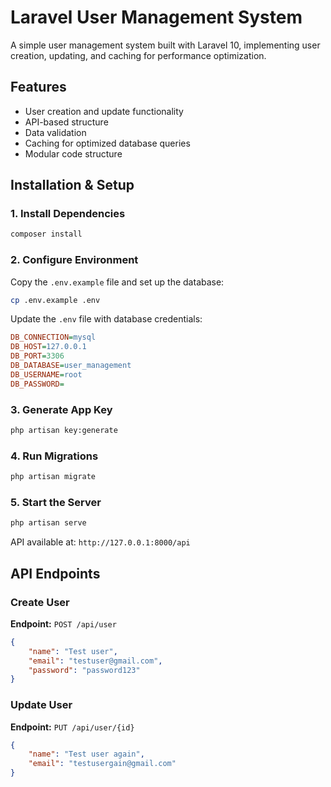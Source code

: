 # Laravel User Management System

A simple user management system built with Laravel 10, implementing user creation, updating, and caching for performance optimization.

## Features
- User creation and update functionality
- API-based structure
- Data validation
- Caching for optimized database queries
- Modular code structure

## Installation & Setup

### 1. Install Dependencies
```sh
composer install
```

### 2. Configure Environment
Copy the `.env.example` file and set up the database:
```sh
cp .env.example .env
```
Update the `.env` file with database credentials:
```ini
DB_CONNECTION=mysql
DB_HOST=127.0.0.1
DB_PORT=3306
DB_DATABASE=user_management
DB_USERNAME=root
DB_PASSWORD=
```

### 3. Generate App Key
```sh
php artisan key:generate
```

### 4. Run Migrations
```sh
php artisan migrate
```

### 5. Start the Server
```sh
php artisan serve
```
API available at: `http://127.0.0.1:8000/api`

## API Endpoints

### Create User
**Endpoint:** `POST /api/user`
```json
{
    "name": "Test user",
    "email": "testuser@gmail.com",
    "password": "password123"
}
```

### Update User
**Endpoint:** `PUT /api/user/{id}`
```json
{
    "name": "Test user again",
    "email": "testusergain@gmail.com"
}
```
